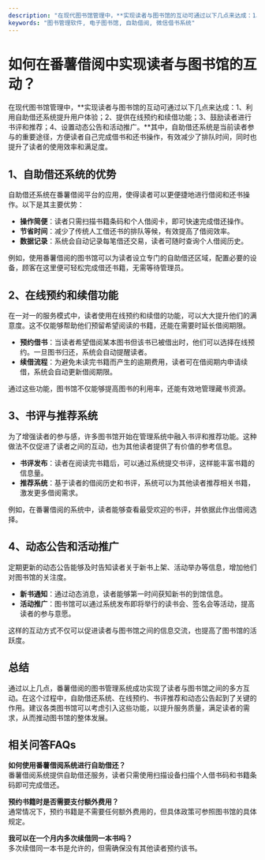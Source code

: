 ```yaml
---
description: "在现代图书馆管理中，**实现读者与图书馆的互动可通过以下几点来达成：1、利用自助借还系统提升用户体验；2、提供在线预约和续借功能；3、鼓励读者进行书评和推荐；4、设置动态公告和活动推广。**其中，自助借还系统是当前读者参与的重要途径，方便读者自己完成借书和还书操作，有效减少了排队时间，同时也提升了读者的使用效率和满足度。"
keywords: "图书管理软件, 电子图书馆, 自助借阅, 微信借书系统"
---
```

# 如何在番薯借阅中实现读者与图书馆的互动？

在现代图书馆管理中，**实现读者与图书馆的互动可通过以下几点来达成：1、利用自助借还系统提升用户体验；2、提供在线预约和续借功能；3、鼓励读者进行书评和推荐；4、设置动态公告和活动推广。**其中，自助借还系统是当前读者参与的重要途径，方便读者自己完成借书和还书操作，有效减少了排队时间，同时也提升了读者的使用效率和满足度。

## 1、自助借还系统的优势

自助借还系统在番薯借阅平台的应用，使得读者可以更便捷地进行借阅和还书操作。以下是其主要优势：

- **操作简便**：读者只需扫描书籍条码和个人借阅卡，即可快速完成借还操作。
- **节省时间**：减少了传统人工借还书的排队等候，有效提高了借阅效率。
- **数据记录**：系统会自动记录每笔借还交易，读者可随时查询个人借阅历史。

例如，使用番薯借阅的图书馆可以为读者设立专门的自助借还区域，配置必要的设备，顾客在这里便可轻松完成借还书籍，无需等待管理员。

## 2、在线预约和续借功能

在一对一的服务模式中，读者使用在线预约和续借的功能，可以大大提升他们的满意度。这不仅能够帮助他们预留希望阅读的书籍，还能在需要时延长借阅期限。

- **预约借书**：当读者希望借阅某本图书但该书已被借出时，他们可以选择在线预约。一旦图书归还，系统会自动提醒读者。
- **续借流程**：为避免未读完书籍而产生的逾期费用，读者可在借阅期内申请续借，系统会自动更新借阅期限。

通过这些功能，图书馆不仅能够提高图书的利用率，还能有效地管理藏书资源。

## 3、书评与推荐系统

为了增强读者的参与感，许多图书馆开始在管理系统中融入书评和推荐功能。这种做法不仅促进了读者之间的互动，也为其他读者提供了有价值的参考信息。

- **书评发布**：读者在阅读完书籍后，可以通过系统提交书评，这样能丰富书籍的信息量。
- **推荐系统**：基于读者的借阅历史和书评，系统可以为其他读者推荐相关书籍，激发更多借阅需求。

例如，在番薯借阅的系统中，读者能够查看最受欢迎的书评，并依据此作出借阅选择。

## 4、动态公告和活动推广

定期更新的动态公告能够及时告知读者关于新书上架、活动举办等信息，增加他们对图书馆的关注度。

- **新书通知**：通过动态消息，读者能够第一时间获知新书的到馆信息。
- **活动推广**：图书馆可以通过系统发布即将举行的读书会、签名会等活动，提高读者的参与意愿。

这样的互动方式不仅可以促进读者与图书馆之间的信息交流，也提高了图书馆的活跃度。

## 总结

通过以上几点，番薯借阅的图书管理系统成功实现了读者与图书馆之间的多方互动。在这个过程中，自助借还系统、在线预约、书评推荐和动态公告起到了关键的作用。建议各类图书馆可以考虑引入这些功能，以提升服务质量，满足读者的需求，从而推动图书馆的整体发展。

## 相关问答FAQs

**如何使用番薯借阅系统进行自助借还？**  
番薯借阅系统提供自助借还服务，读者只需使用扫描设备扫描个人借书码和书籍条码即可完成借还。

**预约书籍时是否需要支付额外费用？**  
通常情况下，预约书籍是不需要任何额外费用的，但具体政策可参照图书馆的具体规定。

**我可以在一个月内多次续借同一本书吗？**  
多次续借同一本书是允许的，但需确保没有其他读者预约该书。
